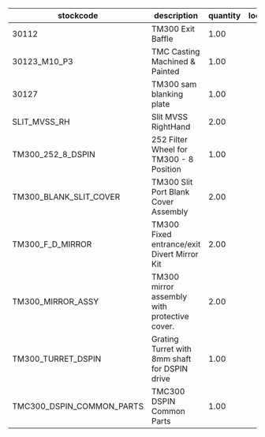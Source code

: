 |stockcode|description|quantity|location|
|---------|-----------|--------|--------|
|30112|TM300 Exit Baffle|1.00||
|30123_M10_P3|TMC Casting Machined & Painted|1.00||
|30127|TM300 sam blanking plate|1.00||
|SLIT_MVSS_RH|Slit MVSS RightHand|2.00||
|TM300_252_8_DSPIN|252 Filter Wheel for TM300 - 8 Position|1.00||
|TM300_BLANK_SLIT_COVER|TM300 Slit Port Blank Cover Assembly|2.00||
|TM300_F_D_MIRROR|TM300 Fixed entrance/exit Divert Mirror Kit|2.00||
|TM300_MIRROR_ASSY|TM300 mirror assembly with protective cover.|2.00||
|TM300_TURRET_DSPIN|Grating Turret with 8mm shaft for DSPIN drive|1.00||
|TMC300_DSPIN_COMMON_PARTS|TMC300 DSPIN Common Parts|1.00||
